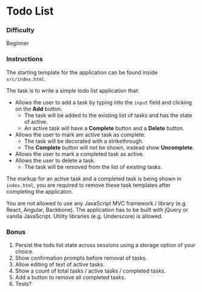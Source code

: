 # Todo List

### Difficulty

Beginner

### Instructions

The starting template for the application can be found inside `src/index.html`.

The task is to write a simple todo list application that:

- Allows the user to add a task by typing into the `input` field and clicking on the **Add** button.
  - The task will be added to the existing list of tasks and has the state of active.
  - An active task will have a **Complete** button and a **Delete** button.
- Allows the user to mark am active task as complete.
  - The task will be decorated with a strikethrough.
  - The **Complete** button will not be shown, instead show **Uncomplete**.
- Allows the user to mark a completed task as active.
- Allows the user to delete a task.
  - The task will be removed from the list of existing tasks.

The markup for an active task and a completed task is being shown in `index.html`, you are required to remove these task templates after completing the applicaton.

You are not allowed to use any JavaScript MVC framework / library (e.g. React, Angular, Backbone). The application has to be built with jQuery or vanilla JavaScript. Utility libraries (e.g. Underscore) is allowed.

### Bonus

1. Persist the todo list state across sessions using a storage option of your choice.
2. Show confirmation prompts before removal of tasks.
3. Allow editing of text of active tasks.
4. Show a count of total tasks / active tasks / completed tasks.
5. Add a button to remove all completed tasks.
6. Tests?
